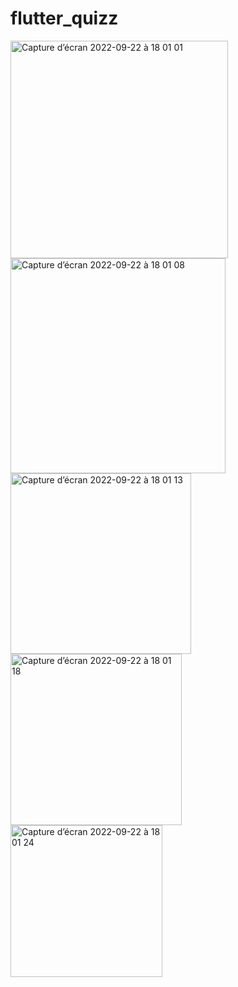# flutter_quizz

<img width="348" alt="Capture d’écran 2022-09-22 à 18 01 01" src="https://user-images.githubusercontent.com/18366294/191796130-d2ef4e69-c62f-4050-a973-73644ed02198.png">

<img width="344" alt="Capture d’écran 2022-09-22 à 18 01 08" src="https://user-images.githubusercontent.com/18366294/191796151-469652f1-78ae-4a90-97df-afffced14e90.png">

<img width="289" alt="Capture d’écran 2022-09-22 à 18 01 13" src="https://user-images.githubusercontent.com/18366294/191796171-2d08b11b-c5ea-4c57-a13c-988dda3bbfd4.png">
<img width="274" alt="Capture d’écran 2022-09-22 à 18 01 18" src="https://user-images.githubusercontent.com/18366294/191796187-ee7d135e-985f-4724-bbb4-085243335d05.png">

<img width="243" alt="Capture d’écran 2022-09-22 à 18 01 24" src="https://user-images.githubusercontent.com/18366294/191796212-b0ff1ac2-1cec-4ebd-97b7-39d3f651e23b.png">

